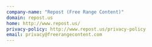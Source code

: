 ```yaml
---
company-name: "Repost (Free Range Content)"
domain: repost.us
home: http://www.repost.us/
privacy-policy: http://www.repost.us/privacy-policy
email: privacy@freerangecontent.com
---
```




